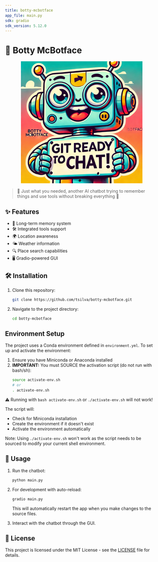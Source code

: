 ```yaml
---
title: botty-mcbotface
app_file: main.py
sdk: gradio
sdk_version: 5.12.0
---
```

# 🤖 Botty McBotface

<p align="center">
  <img src="logo.png" alt="Botty McBotface Logo" width="400"/>
</p>

> 💬 Just what you needed, another AI chatbot trying to remember things and use tools without breaking everything 🤦

## ✨ Features

- 🧠 Long-term memory system
- 🛠️ Integrated tools support
- 🌍 Location awareness
- 🌤️ Weather information
- 🔍 Place search capabilities
- 🖥️ Gradio-powered GUI

## 🛠️ Installation

1. Clone this repository:
   ```sh
   git clone https://github.com/tsilva/botty-mcbotface.git
   ```
2. Navigate to the project directory:
   ```sh
   cd botty-mcbotface
   ```

## Environment Setup

The project uses a Conda environment defined in `environment.yml`. To set up and activate the environment:

1. Ensure you have Miniconda or Anaconda installed
2. **IMPORTANT:** You must SOURCE the activation script (do not run with bash/sh):
   ```bash
   source activate-env.sh
   # or
   . activate-env.sh
   ```

⚠️ Running with `bash activate-env.sh` or `./activate-env.sh` will not work!

The script will:
- Check for Miniconda installation
- Create the environment if it doesn't exist
- Activate the environment automatically

Note: Using `./activate-env.sh` won't work as the script needs to be sourced to modify your current shell environment.

## 🚀 Usage

1. Run the chatbot:
   ```sh
   python main.py
   ```

2. For development with auto-reload:
   ```sh
   gradio main.py
   ```
   This will automatically restart the app when you make changes to the source files.

3. Interact with the chatbot through the GUI.

## 📄 License

This project is licensed under the MIT License - see the [LICENSE](LICENSE) file for details.
